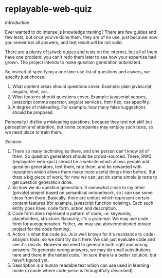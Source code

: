 # replayable-web-quiz

*Introduction*

Ever wanted to do intense js knowledge training? There are few guides and few tests, but once you've done them, they are of no use, just because now you remember all answers, and test result will be not valid.

There are a plenty of js/web quizes and tests on the internet, but all of them have one problem: you can't redo them later to see how your expertise had grown. The project intends to make question generation automated.

So instead of specifying a one time use list of questions and aswers, we specify just choose:

1. What content areas should questions cover. Example: plain javascript, angular, html, css.
2. What features should questions cover. Example: javascript scopes, javascript comma operator, angular services, html flex, css specifity.
3. A degree of misleading. For example, how many false suggestions should be proposed.

Personally I dislike a misleading questions, because they test not skill but perception and attention, but some companies may employ such tests, so we need place to train them.

*Solution*

1. There so many technologies there, and one person can't know all of them. So question generators should be crowd-sourced. There, RWQ (replayable-web-quiz) should be a website which allows people add question generators, test them, rate them, and be rewarded with reputation which allows them make more useful things then before. But thats a big piece of work, for now we can just do some simple js tests to get question generation done.
2. So how we do question generation. It somewhat close to my other (private) project based on semantical ontonetwork, so I can use some ideas from there. Basically, there are entites which represent certain content features (for example, javascript function hoisting). Each such entity does have: code form, action and description. 
 1. Code form does represent a pattern of code, i.e. keywords, placeholders, structure. Basically, it's a grammar. We may use code form for autogeneration. Futher, we may use abovementioned private project for the code forming.
 2. Action is what the code do. Js is well known for it's resistance to code-analysis tools, so we dont try do it here. We can just evaluate code and see it's results. However we need to generate both right and wrong answers. To generate wrong answers, we may do small substitutions here and there in the tested code. I'm sure there is a better solution, but have't figured yet.
 3. Description is a human readable text which can use used in learning mode (a mode where code piece is throughtfully described).

